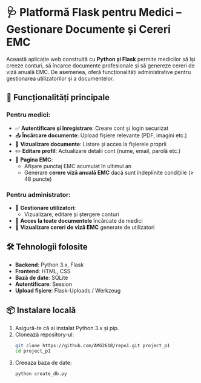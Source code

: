 # 🩺 Platformă Flask pentru Medici – Gestionare Documente și Cereri EMC

Această aplicație web construită cu **Python și Flask** permite medicilor să își creeze conturi, să încarce documente profesionale și să genereze cereri de viză anuală EMC. De asemenea, oferă funcționalități administrative pentru gestionarea utilizatorilor și a documentelor.

## 🚀 Funcționalități principale

### Pentru medici:
- ✅ **Autentificare și înregistrare**: Creare cont și login securizat
- 📤 **Încărcare documente**: Upload fișiere relevante (PDF, imagini etc.)
- 📂 **Vizualizare documente**: Listare și acces la fișierele proprii
- ✏️ **Editare profil**: Actualizare detalii cont (nume, email, parolă etc.)
- 📄 **Pagina EMC**:
  - Afișare punctaj EMC acumulat în ultimul an
  - Generare **cerere viză anuală EMC** dacă sunt îndeplinite condițiile (≥ 48 puncte)

### Pentru administrator:
- 👥 **Gestionare utilizatori**:
  - Vizualizare, editare și ștergere conturi
- 📁 **Acces la toate documentele** încărcate de medici
- 📝 **Vizualizare cereri de viză EMC** generate de utilizatori

## 🛠️ Tehnologii folosite

- **Backend**: Python 3.x, Flask
- **Frontend**: HTML, CSS
- **Bază de date**: SQLite
- **Autentificare**: Session
- **Upload fișiere**: Flask-Uploads / Werkzeug

## 📦 Instalare locală
1. Asigură-te că ai instalat Python 3.x și pip.
2. Clonează repository-ul:
    ```bash
   git clone https://github.com/AMG2618/repo1.git project_p1
   cd project_p1
3. Creeaza baza de date:
    ```bash
    python create_db.py
